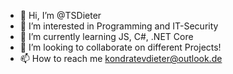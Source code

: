 - 👋 Hi, I’m @TSDieter
- 👀 I’m interested in Programming and IT-Security
- 🌱 I’m currently learning JS, C#, .NET Core
- 💞️ I’m looking to collaborate on different Projects!
- 📫 How to reach me kondratevdieter@outlook.de

<!---
TSDieter/TSDieter is a ✨ special ✨ repository because its `README.md` (this file) appears on your GitHub profile.
You can click the Preview link to take a look at your changes.
--->
